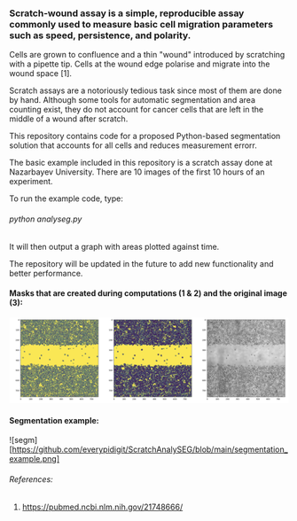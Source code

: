 ### Scratch-wound assay is a simple, reproducible assay commonly used to measure basic cell migration parameters such as speed, persistence, and polarity.

Cells are grown to confluence and a thin "wound" introduced by scratching with a pipette tip. Cells at the wound edge polarise and migrate into the wound space [1].

Scratch assays are a notoriously tedious task since most of them are done by hand. Although some tools for automatic segmentation and area counting exist, they do not account for cancer cells that are left in the middle of a wound after scratch.

This repository contains code for a proposed Python-based segmentation solution that accounts for all cells and reduces measurement errorr.

The basic example included in this repository is a scratch assay done at Nazarbayev University. There are 10 images of the first 10 hours of an experiment.

To run the example code, type:

###### python analyseg.py

It will then output a graph with areas plotted against time.

The repository will be updated in the future to add new functionality and better performance.



#### Masks that are created during computations (1 & 2) and the original image (3):
![masks](https://github.com/everypidigit/ScratchAnalySEG/blob/main/masks.png)


#### Segmentation example:
![segm][https://github.com/everypidigit/ScratchAnalySEG/blob/main/segmentation_example.png]




###### References:

1. https://pubmed.ncbi.nlm.nih.gov/21748666/
